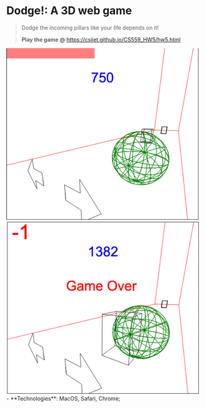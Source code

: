# Dodge!: A 3D web game

> Dodge the incoming pillars like your life depends on it!
> 
> **Play the game @**:<a href="gitpages">https://csjiet.github.io/CS559_HW5/hw5.html</a>

<img src="./dodge.png" width=600>
<img src="./smashed.png" width=600>
- **Technologies**: MacOS, Safari, Chrome;



